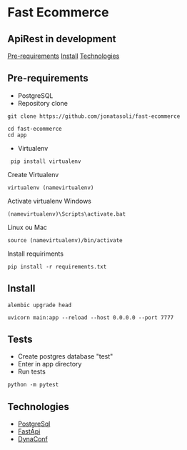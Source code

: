 # Fast Ecommerce
## ApiRest in development

 [Pre-requirements](#pre-requirements)
 [Install](#install) 
 [Technologies](#technologies) 

## Pre-requirements
+ PostgreSQL
+ Repository clone
```
git clone https://github.com/jonatasoli/fast-ecommerce
```
```
cd fast-ecommerce
cd app
```

+ Virtualenv
```
 pip install virtualenv
```
Create Virtualenv
````
virtualenv (namevirtualenv)
````
Activate virtualenv
Windows 
````
(namevirtualenv)\Scripts\activate.bat
````
Linux ou Mac
````
source (namevirtualenv)/bin/activate
````
Install requiriments
````
pip install -r requirements.txt
````

## Install
````
alembic upgrade head
````
````
uvicorn main:app --reload --host 0.0.0.0 --port 7777
````

## Tests

* Create postgres database "test"
* Enter in app directory
* Run tests
````
python -m pytest
````


## Technologies
+ [PostgreSql](https://www.postgresql.org/)
+ [FastApi](https://fastapi.tiangolo.com/)
+ [DynaConf](https://www.dynaconf.com/)

